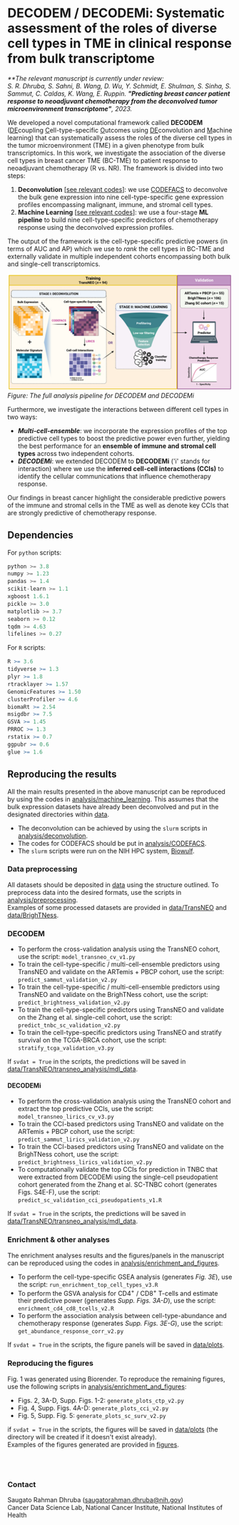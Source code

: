 # DECODEM / DECODEMi: Systematic assessment of the roles of diverse cell types in TME in clinical response from bulk transcriptome  

<i>**The relevant manuscript is currently under review:   
S. R. Dhruba, S. Sahni, B. Wang, D. Wu, Y. Schmidt, E. Shulman, S. Sinha, S. Sammut, C. Caldas, K. Wang, E. Ruppin. <b>"Predicting breast cancer patient response to neoadjuvant chemotherapy from the deconvolved tumor microenvironment transcriptome"</b>, 2023.  
</i>

We developed a novel computational framework called **DECODEM** (<ins>DE</ins>coupling <ins>C</ins>ell-type-specific <ins>O</ins>utcomes using <ins>DE</ins>convolution and <ins>M</ins>achine learning) that can systematically assess the roles of the diverse cell types in the tumor microenvironment (TME) in a given phenotype from bulk transcriptomics. In this work, we investigate the association of the diverse cell types in breast cancer TME (BC-TME) to patient response to neoadjuvant chemotherapy (R vs. NR). The framework is divided into two steps:  

1. <b>Deconvolution</b> [[see relevant codes](analysis/deconvolution/)]: we use [CODEFACS](https://github.com/ruppinlab/CODEFACS/) to deconvolve the bulk gene expression into nine cell-type-specific gene expression profiles encompassing malignant, immune, and stromal cell types.  
2. <b>Machine Learning</b> [[see relevant codes](analysis/machine_learning/)]: we use a four-stage **ML pipeline** to build nine cell-type-specific predictors of chemotherapy response using the deconvolved expression profiles.    

The output of the framework is the cell-type-specific predictive powers (in terms of AUC and AP) which we use to *rank* the cell types in BC-TME and externally validate in multiple independent cohorts encompassing both bulk and single-cell transcriptomics.  

![DECODEM](figures/Fig1_DECODEM_v2.png)  
*Figure: The full analysis pipeline for DECODEM and DECODEMi*  
  
Furthermore, we investigate the interactions between different cell types in two ways:  
* <b><i>Multi-cell-ensemble</i></b>: we incorporate the expression profiles of the top predictive cell types to boost the predictive power even further, yielding the best performance for an <b>ensemble of immune and stromal cell types</b> across two independent cohorts.  
* <b><i>DECODEMi</i></b>: we extended DECODEM to **DECODEMi** ('i' stands for interaction) where we use the <b>inferred cell-cell interactions (CCIs)</b> to identify the cellular communications that influence chemotherapy response.  

Our findings in breast cancer highlight the considerable predictive powers of the immune and stromal cells in the TME as well as denote key CCIs that are strongly predictive of chemotherapy response.  


## Dependencies  
For `python` scripts:  
```python
python >= 3.8  
numpy >= 1.23   
pandas >= 1.4  
scikit-learn >= 1.1  
xgboost 1.6.1
pickle >= 3.0  
matplotlib >= 3.7
seaborn >= 0.12
tqdm >= 4.63  
lifelines >= 0.27  
```  
  
For `R` scripts:  
```R
R >= 3.6  
tidyverse >= 1.3  
plyr >= 1.8
rtracklayer >= 1.57  
GenomicFeatures >= 1.50
clusterProfiler >= 4.6  
biomaRt >= 2.54  
msigdbr >= 7.5  
GSVA >= 1.45  
PRROC >= 1.3  
rstatix >= 0.7  
ggpubr >= 0.6  
glue >= 1.6  
```


## Reproducing the results
All the main results presented in the above manuscript can be reproduced by using the codes in [analysis/machine_learning](analysis/machine_learning/). This assumes that the bulk expression datasets have already been deconvolved and put in the designated directories within [data](data/).  
- The deconvolution can be achieved by using the `slurm` scripts in [analysis/deconvolution](analysis/deconvolution/).  
- The codes for CODEFACS should be put in [analysis/CODEFACS](analysis/CODEFACS/).  
- The `slurm` scripts were run on the NIH HPC system, [Biowulf](https://hpc.nih.gov/).     


### Data preprocessing  
All datasets should be deposited in [data](data/) using the structure outlined. To preprocess data into the desired formats, use the scripts in [analysis/preprocessing](analysis/preprocessing/).  
Examples of some processed datasets are provided in [data/TransNEO](data/TransNEO/) and [data/BrighTNess](data/BrighTNess/). 


### DECODEM  
- To perform the cross-validation analysis using the TransNEO cohort, use the script: `model_transneo_cv_v1.py`  
- To train the cell-type-specific / multi-cell-ensemble predictors using TransNEO and validate on the ARTemis + PBCP cohort, use the script: `predict_sammut_validation_v2.py`  
- To train the cell-type-specific / multi-cell-ensemble predictors using TransNEO and validate on the BrighTNess cohort, use the script: `predict_brightness_validation_v2.py`  
- To train the cell-type-specific predictors using TransNEO and validate on the Zhang et al. single-cell cohort, use the script: `predict_tnbc_sc_validation_v2.py`  
- To train the cell-type-specific predictors using TransNEO and stratify survival on the TCGA-BRCA cohort, use the script: `stratify_tcga_validation_v3.py` 

If `svdat = True` in the scripts, the predictions will be saved in [data/TransNEO/transneo_analysis/mdl_data](data/TransNEO/transneo_analysis/mdl_data).  


#### DECODEMi  
- To perform the cross-validation analysis using the TransNEO cohort and extract the top predictive CCIs, use the script: `model_transneo_lirics_cv_v3.py`  
- To train the CCI-based predictors using TransNEO and validate on the ARTemis + PBCP cohort, use the script: `predict_sammut_lirics_validation_v2.py`  
- To train the CCI-based predictors using TransNEO and validate on the BrighTNess cohort, use the script: `predict_brightness_lirics_validation_v2.py`  
- To computationally validate the top CCIs for prediction in TNBC that were extracted from DECODEMi using the single-cell pseudopatient cohort generated from the Zhang et al. SC-TNBC cohort (generates Figs. S4E-F),  use the script: `predict_sc_validation_cci_pseudopatients_v1.R`  

If `svdat = True` in the scripts, the predictions will be saved in [data/TransNEO/transneo_analysis/mdl_data](data/TransNEO/transneo_analysis/mdl_data).  


### Enrichment & other analyses  
The enrichment analyses results and the figures/panels in the manuscript can be reproduced using the codes in [analysis/enrichment_and_figures](analysis/enrichment_and_figure/).  
- To perform the cell-type-specific GSEA analysis (generates *Fig. 3E*), use the script: `run_enrichment_top_cell_types_v3.R`
- To perform the GSVA analysis for CD4<sup>+</sup> / CD8<sup>+</sup> T-cells and estimate their predictive power (generates *Supp. Figs. 3A-D*), use the script: `enrichment_cd4_cd8_tcells_v2.R`   
- To perform the association analysis between cell-type-abundance and chemotherapy response (generates *Supp. Figs. 3E-G*), use the script: `get_abundance_response_corr_v2.py`  

If `svdat = True` in the scripts, the figure panels will be saved in [data/plots](data/plots).  


### Reproducing the figures  
Fig. 1 was generated using Biorender. To reproduce the remaining figures, use the following scripts in [analysis/enrichment_and_figures](analysis/enrichment_and_figures/):  
- Figs. 2, 3A-D, Supp. Figs. 1-2: `generate_plots_ctp_v2.py`  
- Fig. 4, Supp. Figs. 4A-D: `generate_plots_cci_v2.py`  
- Fig. 5, Supp. Fig. 5: `generate_plots_sc_surv_v2.py`  

if `svdat = True` in the scripts, the figures will be saved in [data/plots](data/plots/) (the directory will be created if it doesn't exist already).  
Examples of the figures generated are provided in [figures](figures/).  

  
<br></br>
### Contact
Saugato Rahman Dhruba (saugatorahman.dhruba@nih.gov)  
Cancer Data Science Lab, National Cancer Institute, National Institutes of Health  

